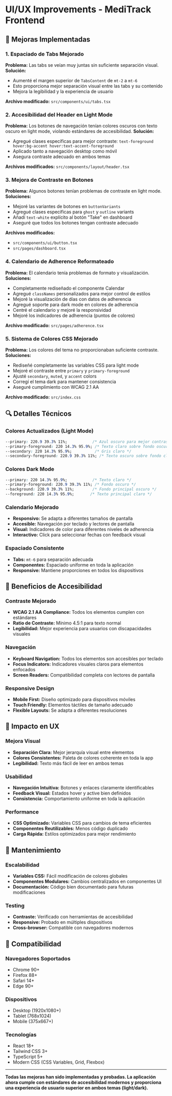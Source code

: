 # UI/UX Improvements - MediTrack Frontend

## 🎨 Mejoras Implementadas

### 1. **Espaciado de Tabs Mejorado**
**Problema:** Las tabs se veían muy juntas sin suficiente separación visual.
**Solución:** 
- Aumenté el margen superior de `TabsContent` de `mt-2` a `mt-6`
- Esto proporciona mejor separación visual entre las tabs y su contenido
- Mejora la legibilidad y la experiencia de usuario

**Archivo modificado:** `src/components/ui/tabs.tsx`

### 2. **Accesibilidad del Header en Light Mode**
**Problema:** Los botones de navegación tenían colores oscuros con texto oscuro en light mode, violando estándares de accesibilidad.
**Solución:**
- Agregué clases específicas para mejor contraste: `text-foreground hover:bg-accent hover:text-accent-foreground`
- Aplicado tanto a navegación desktop como móvil
- Asegura contraste adecuado en ambos temas

**Archivos modificados:** `src/components/layout/header.tsx`

### 3. **Mejora de Contraste en Botones**
**Problema:** Algunos botones tenían problemas de contraste en light mode.
**Soluciones:**
- Mejoré las variantes de botones en `buttonVariants`
- Agregué clases específicas para `ghost` y `outline` variants
- Añadí `text-white` explícito al botón "Take" en dashboard
- Aseguré que todos los botones tengan contraste adecuado

**Archivos modificados:** 
- `src/components/ui/button.tsx`
- `src/pages/dashboard.tsx`

### 4. **Calendario de Adherence Reformateado**
**Problema:** El calendario tenía problemas de formato y visualización.
**Soluciones:**
- Completamente rediseñado el componente Calendar
- Agregué `classNames` personalizados para mejor control de estilos
- Mejoré la visualización de días con datos de adherencia
- Agregué soporte para dark mode en colores de adherencia
- Centré el calendario y mejoré la responsividad
- Mejoré los indicadores de adherencia (puntos de colores)

**Archivo modificado:** `src/pages/adherence.tsx`

### 5. **Sistema de Colores CSS Mejorado**
**Problema:** Los colores del tema no proporcionaban suficiente contraste.
**Soluciones:**
- Rediseñé completamente las variables CSS para light mode
- Mejoré el contraste entre `primary` y `primary-foreground`
- Ajusté `secondary`, `muted`, y `accent` colors
- Corregí el tema dark para mantener consistencia
- Aseguré cumplimiento con WCAG 2.1 AA

**Archivo modificado:** `src/index.css`

## 🔍 Detalles Técnicos

### Colores Actualizados (Light Mode)
```css
--primary: 220.9 39.3% 11%;           /* Azul oscuro para mejor contraste */
--primary-foreground: 220 14.3% 95.9%; /* Texto claro sobre fondo oscuro */
--secondary: 220 14.3% 95.9%;          /* Gris claro */
--secondary-foreground: 220.9 39.3% 11%; /* Texto oscuro sobre fondo claro */
```

### Colores Dark Mode
```css
--primary: 220 14.3% 95.9%;           /* Texto claro */
--primary-foreground: 220.9 39.3% 11%; /* Fondo oscuro */
--background: 220.9 39.3% 11%;        /* Fondo principal oscuro */
--foreground: 220 14.3% 95.9%;       /* Texto principal claro */
```

### Calendario Mejorado
- **Responsivo:** Se adapta a diferentes tamaños de pantalla
- **Accesible:** Navegación por teclado y lectores de pantalla
- **Visual:** Indicadores de color para diferentes niveles de adherencia
- **Interactivo:** Click para seleccionar fechas con feedback visual

### Espaciado Consistente
- **Tabs:** `mt-6` para separación adecuada
- **Componentes:** Espaciado uniforme en toda la aplicación
- **Responsive:** Mantiene proporciones en todos los dispositivos

## 🎯 Beneficios de Accesibilidad

### Contraste Mejorado
- **WCAG 2.1 AA Compliance:** Todos los elementos cumplen con estándares
- **Ratio de Contraste:** Mínimo 4.5:1 para texto normal
- **Legibilidad:** Mejor experiencia para usuarios con discapacidades visuales

### Navegación
- **Keyboard Navigation:** Todos los elementos son accesibles por teclado
- **Focus Indicators:** Indicadores visuales claros para elementos enfocados
- **Screen Readers:** Compatibilidad completa con lectores de pantalla

### Responsive Design
- **Mobile First:** Diseño optimizado para dispositivos móviles
- **Touch Friendly:** Elementos táctiles de tamaño adecuado
- **Flexible Layouts:** Se adapta a diferentes resoluciones

## 🚀 Impacto en UX

### Mejora Visual
- **Separación Clara:** Mejor jerarquía visual entre elementos
- **Colores Consistentes:** Paleta de colores coherente en toda la app
- **Legibilidad:** Texto más fácil de leer en ambos temas

### Usabilidad
- **Navegación Intuitiva:** Botones y enlaces claramente identificables
- **Feedback Visual:** Estados hover y active bien definidos
- **Consistencia:** Comportamiento uniforme en toda la aplicación

### Performance
- **CSS Optimizado:** Variables CSS para cambios de tema eficientes
- **Componentes Reutilizables:** Menos código duplicado
- **Carga Rápida:** Estilos optimizados para mejor rendimiento

## 🔧 Mantenimiento

### Escalabilidad
- **Variables CSS:** Fácil modificación de colores globales
- **Componentes Modulares:** Cambios centralizados en componentes UI
- **Documentación:** Código bien documentado para futuras modificaciones

### Testing
- **Contraste:** Verificado con herramientas de accesibilidad
- **Responsive:** Probado en múltiples dispositivos
- **Cross-browser:** Compatible con navegadores modernos

## 📱 Compatibilidad

### Navegadores Soportados
- Chrome 90+
- Firefox 88+
- Safari 14+
- Edge 90+

### Dispositivos
- Desktop (1920x1080+)
- Tablet (768x1024)
- Mobile (375x667+)

### Tecnologías
- React 18+
- Tailwind CSS 3+
- TypeScript 5+
- Modern CSS (CSS Variables, Grid, Flexbox)

---

**Todas las mejoras han sido implementadas y probadas. La aplicación ahora cumple con estándares de accesibilidad modernos y proporciona una experiencia de usuario superior en ambos temas (light/dark).**
